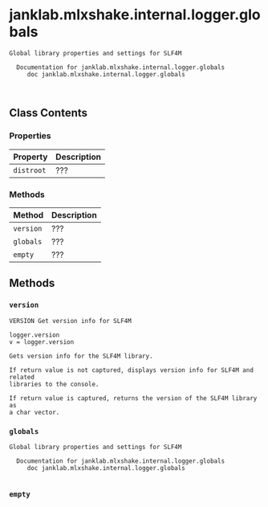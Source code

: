 # janklab.mlxshake.internal.logger.globals

```text
Global library properties and settings for SLF4M

  Documentation for janklab.mlxshake.internal.logger.globals
     doc janklab.mlxshake.internal.logger.globals



```

## Class Contents

### Properties

| Property | Description |
| -------- | ----------- |
| `distroot` | ??? |

### Methods

| Method | Description |
| -------- | ----------- |
| `version` | ??? |
| `globals` | ??? |
| `empty` | ??? |

## Methods

### `version`

```text
VERSION Get version info for SLF4M

logger.version
v = logger.version

Gets version info for the SLF4M library.

If return value is not captured, displays version info for SLF4M and related
libraries to the console.

If return value is captured, returns the version of the SLF4M library as
a char vector.

```

### `globals`

```text
Global library properties and settings for SLF4M

  Documentation for janklab.mlxshake.internal.logger.globals
     doc janklab.mlxshake.internal.logger.globals


```

### `empty`

```text

```


